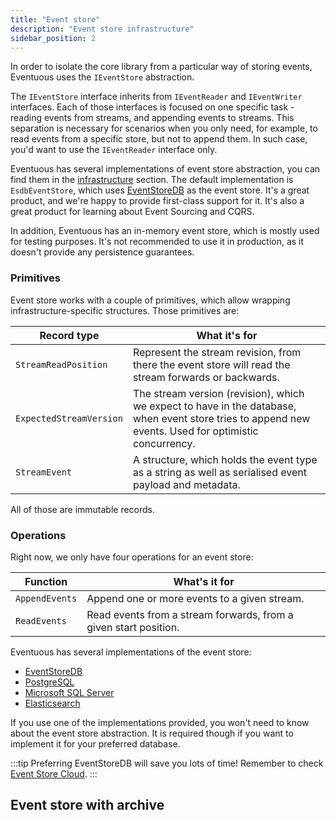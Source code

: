 ```yaml
---
title: "Event store"
description: "Event store infrastructure"
sidebar_position: 2
---
```


In order to isolate the core library from a particular way of storing events, Eventuous uses the `IEventStore` abstraction.

The `IEventStore` interface inherits from `IEventReader` and `IEventWriter` interfaces. Each of those interfaces is focused on one specific task - reading events from streams, and appending events to streams. This separation is necessary for scenarios when you only need, for example, to read events from a specific store, but not to append them. In such case, you'd want to use the `IEventReader` interface only.

Eventuous has several implementations of event store abstraction, you can find them in the [infrastructure](../infra) section. The default implementation is `EsdbEventStore`, which uses [EventStoreDB](https://eventstore.com) as the event store. It's a great product, and we're happy to provide first-class support for it. It's also a great product for learning about Event Sourcing and CQRS.

In addition, Eventuous has an in-memory event store, which is mostly used for testing purposes. It's not recommended to use it in production, as it doesn't provide any persistence guarantees.

### Primitives

Event store works with a couple of primitives, which allow wrapping infrastructure-specific structures. Those primitives are:

| Record type             | What it's for                                                                                                                                         |
|-------------------------|-------------------------------------------------------------------------------------------------------------------------------------------------------|
| `StreamReadPosition`    | Represent the stream revision, from there the event store will read the stream forwards or backwards.                                                 |
| `ExpectedStreamVersion` | The stream version (revision), which we expect to have in the database, when event store tries to append new events. Used for optimistic concurrency. |
| `StreamEvent`           | A structure, which holds the event type as a string as well as serialised event payload and metadata.                                                 |

All of those are immutable records.

### Operations

Right now, we only have four operations for an event store:

| Function              | What's it for                                                                                                 |
|-----------------------|---------------------------------------------------------------------------------------------------------------|
| `AppendEvents`        | Append one or more events to a given stream.                                                                  |
| `ReadEvents`          | Read events from a stream forwards, from a given start position.                                              |

Eventuous has several implementations of the event store: 
 * [EventStoreDB](../infra/esdb)
 * [PostgreSQL](../infra/postgres)
 * [Microsoft SQL Server](../infra/mssql)
 * [Elasticsearch](../infra/elastic) 

If you use one of the implementations provided, you won't need to know about the event store abstraction. It is required though if you want to implement it for your preferred database. 

:::tip
Preferring EventStoreDB will save you lots of time!
Remember to check [Event Store Cloud](https://www.eventstore.com/event-store-cloud).
:::

## Event store with archive

